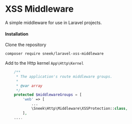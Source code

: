 XSS Middleware
=========================

A simple middleware for use in Laravel projects.

#### Installation

Clone the repository

```bash
composer require sneek/laravel-xss-middleware
```

Add to the Http kernel `App\Http\Kernel`

```php
    /**
     * The application's route middleware groups.
     *
     * @var array
     */
    protected $middlewareGroups = [
        'web' => [
            ...
            \Sneek\Http\Middleware\XSSProtection::class,
        ],
    ....
```

